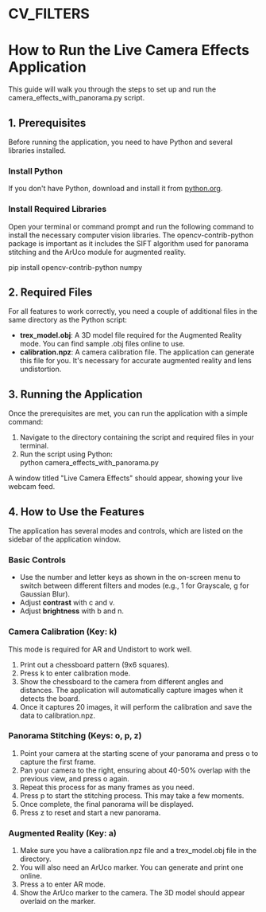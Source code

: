 # CV_FILTERS


# How to Run the Live Camera Effects Application

This guide will walk you through the steps to set up and run the camera_effects_with_panorama.py script.

## 1\. Prerequisites

Before running the application, you need to have Python and several libraries installed.

### Install Python

If you don't have Python, download and install it from [python.org](https://www.python.org/downloads/).

### Install Required Libraries

Open your terminal or command prompt and run the following command to install the necessary computer vision libraries. The opencv-contrib-python package is important as it includes the SIFT algorithm used for panorama stitching and the ArUco module for augmented reality.

pip install opencv-contrib-python numpy  

## 2\. Required Files

For all features to work correctly, you need a couple of additional files in the same directory as the Python script:

- **trex_model.obj**: A 3D model file required for the Augmented Reality mode. You can find sample .obj files online to use.
- **calibration.npz**: A camera calibration file. The application can generate this file for you. It's necessary for accurate augmented reality and lens undistortion.

## 3\. Running the Application

Once the prerequisites are met, you can run the application with a simple command:

1. Navigate to the directory containing the script and required files in your terminal.
2. Run the script using Python:  
    python camera_effects_with_panorama.py  

A window titled "Live Camera Effects" should appear, showing your live webcam feed.

## 4\. How to Use the Features

The application has several modes and controls, which are listed on the sidebar of the application window.

### Basic Controls

- Use the number and letter keys as shown in the on-screen menu to switch between different filters and modes (e.g., 1 for Grayscale, g for Gaussian Blur).
- Adjust **contrast** with c and v.
- Adjust **brightness** with b and n.

### Camera Calibration (Key: k)

This mode is required for AR and Undistort to work well.

1. Print out a chessboard pattern (9x6 squares).
2. Press k to enter calibration mode.
3. Show the chessboard to the camera from different angles and distances. The application will automatically capture images when it detects the board.
4. Once it captures 20 images, it will perform the calibration and save the data to calibration.npz.

### Panorama Stitching (Keys: o, p, z)

1. Point your camera at the starting scene of your panorama and press o to capture the first frame.
2. Pan your camera to the right, ensuring about 40-50% overlap with the previous view, and press o again.
3. Repeat this process for as many frames as you need.
4. Press p to start the stitching process. This may take a few moments.
5. Once complete, the final panorama will be displayed.
6. Press z to reset and start a new panorama.

### Augmented Reality (Key: a)

1. Make sure you have a calibration.npz file and a trex_model.obj file in the directory.
2. You will also need an ArUco marker. You can generate and print one online.
3. Press a to enter AR mode.
4. Show the ArUco marker to the camera. The 3D model should appear overlaid on the marker.
